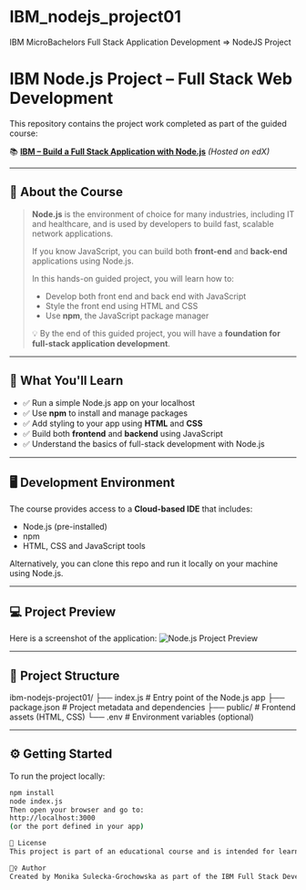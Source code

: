 # IBM_nodejs_project01
IBM MicroBachelors Full Stack Application Development => NodeJS Project

# IBM Node.js Project – Full Stack Web Development

This repository contains the project work completed as part of the guided course:

📚 **[IBM – Build a Full Stack Application with Node.js](https://learning.edx.org/course/course-v1:IBM+GPXX0KJJENV2+1T2024/block-v1:IBM+GPXX0KJJENV2+1T2024+type@sequential+block@cf9fb501ac4348b29fbc2dadd2503441/block-v1:IBM+GPXX0KJJENV2+1T2024+type@vertical+block@ef34ad5a7790471496ad15181ae62a25)**
_(Hosted on edX)_

---

## 🚀 About the Course

> **Node.js** is the environment of choice for many industries, including IT and healthcare, and is used by developers to build fast, scalable network applications.
>
> If you know JavaScript, you can build both **front-end** and **back-end** applications using Node.js.
>
> In this hands-on guided project, you will learn how to:
>
> - Develop both front end and back end with JavaScript
> - Style the front end using HTML and CSS
> - Use **npm**, the JavaScript package manager
>
> 💡 By the end of this guided project, you will have a **foundation for full-stack application development**.

---

## 🧰 What You'll Learn

- ✅ Run a simple Node.js app on your localhost
- ✅ Use **npm** to install and manage packages
- ✅ Add styling to your app using **HTML** and **CSS**
- ✅ Build both **frontend** and **backend** using JavaScript
- ✅ Understand the basics of full-stack development with Node.js

---

## 🖥️ Development Environment

The course provides access to a **Cloud-based IDE** that includes:

- Node.js (pre-installed)
- npm
- HTML, CSS and JavaScript tools

Alternatively, you can clone this repo and run it locally on your machine using Node.js.

---

## 💻 Project Preview
Here is a screenshot of the application:
![Node.js Project Preview](./assets/screenshot.png)

---

## 📁 Project Structure

ibm-nodejs-project01/
├── index.js # Entry point of the Node.js app
├── package.json # Project metadata and dependencies
├── public/ # Frontend assets (HTML, CSS)
└── .env # Environment variables (optional)

---

## ⚙️ Getting Started

To run the project locally:

```bash
npm install
node index.js
Then open your browser and go to:
http://localhost:3000
(or the port defined in your app)

📜 License
This project is part of an educational course and is intended for learning purposes only.

🙋‍♀️ Author
Created by Monika Sulecka-Grochowska as part of the IBM Full Stack Developer program.
```
